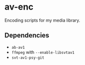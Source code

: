# av-enc

Encoding scripts for my media library.

## Dependencies

- `ab-av1`
- `ffmpeg` with `--enable-libsvtav1`
- `svt-av1-psy-git`
